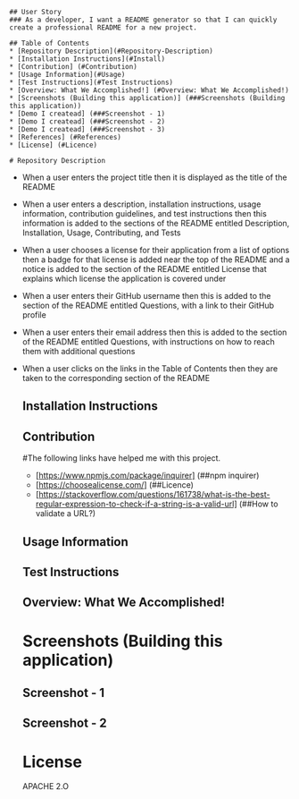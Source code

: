 
    ## User Story
    ### As a developer, I want a README generator so that I can quickly create a professional README for a new project.

    ## Table of Contents
    * [Repository Description](#Repository-Description)
    * [Installation Instructions](#Install)
    * [Contribution] (#Contribution)
    * [Usage Information](#Usage)
    * [Test Instructions](#Test Instructions)
    * [Overview: What We Accomplished!] (#Overview: What We Accomplished!)
    * [Screenshots (Building this application)] (###Screenshots (Building this application))
    * [Demo I createad] (###Screenshot - 1)
    * [Demo I createad] (###Screenshot - 2)
    * [Demo I createad] (###Screenshot - 3)
    * [References] (#References)
    * [License] (#Licence)

    # Repository Description
   
  - When a user enters the project title then it is displayed as the title of the README
  - When a user enters a description, installation instructions, usage information, contribution guidelines, and test instructions then this information is added to the sections of the README entitled Description, Installation, Usage, Contributing, and Tests
  - When a user chooses a license for their application from a list of options then a badge for that license is added near the top of the README and a notice is added to the section of the README entitled License that explains which license the application is covered under
  - When a user enters their GitHub username then this is added to the section of the README entitled Questions, with a link to their GitHub profile
  - When a user enters their email address then this is added to the section of the README entitled Questions, with instructions on how to reach them with additional questions
  - When a user clicks on the links in the Table of Contents then they are taken to the corresponding section of the README
    
    ## Installation Instructions
    

    ## Contribution
    
    
    #The following links have helped me with this project.
    * [https://www.npmjs.com/package/inquirer] (##npm inquirer)
    * [https://choosealicense.com/] (##Licence)
    * [https://stackoverflow.com/questions/161738/what-is-the-best-regular-expression-to-check-if-a-string-is-a-valid-url] (##How to validate a URL?)

    ## Usage Information
    

    ## Test Instructions
    

    ## Overview: What We Accomplished!
    

    # Screenshots (Building this application)
    ## Screenshot - 1
    

    ## Screenshot - 2
    

    # License
    APACHE 2.O
